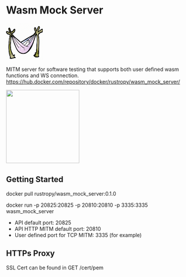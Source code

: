 # Wasm Mock Server
<img src="https://github.com/wasmmock/wasm_mock_rust/blob/main/hammock-min.png" width="100" height="100">

MITM server for software testing that supports both user defined wasm functions and WS connection.
https://hub.docker.com/repository/docker/rustropy/wasm_mock_server/

<img src="https://rustropy.netlify.app/images/wasmtesting.png" width="200" height="200">

## Getting Started
docker pull rustropy/wasm_mock_server:0.1.0

docker run -p 20825:20825 -p 20810:20810 -p 3335:3335 wasm_mock_server

* API default port: 20825
* API HTTP MITM default port: 20810 
* User defined port for TCP MITM: 3335 (for example)

## HTTPs Proxy
SSL Cert can be found in GET /cert/pem
